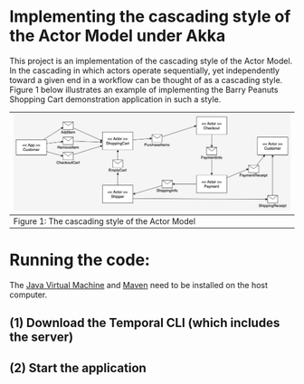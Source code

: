 # Implementing the cascading style of the Actor Model under Akka

This project is an implementation of the cascading style of the Actor Model. In the cascading in which actors operate
sequentially, yet independently toward a given end in a workflow can be thought of as a cascading style. 
Figure 1 below illustrates an example of implementing the Barry Peanuts Shopping Cart demonstration application in such a style.

| ![Cascading Style](./images/sequential-control-flow.jpg) |
|----------------------------------------------------------|
| Figure 1: The cascading style of the Actor Model         |

# Running the code:

The [Java Virtual Machine](https://openjdk.org/) and [Maven](https://maven.apache.org/install.html) need to be installed on the host computer.

## (1) Download the Temporal CLI (which includes the server)

## (2) Start the application